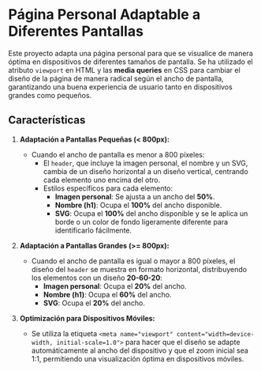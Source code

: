 # Página Personal Adaptable a Diferentes Pantallas

Este proyecto adapta una página personal para que se visualice de manera óptima en dispositivos de diferentes tamaños de pantalla. Se ha utilizado el atributo `viewport` en HTML y las **media queries** en CSS para cambiar el diseño de la página de manera radical según el ancho de pantalla, garantizando una buena experiencia de usuario tanto en dispositivos grandes como pequeños.

## Características

1. **Adaptación a Pantallas Pequeñas (< 800px):**

   - Cuando el ancho de pantalla es menor a 800 píxeles:
     - El `header`, que incluye la imagen personal, el nombre y un SVG, cambia de un diseño horizontal a un diseño vertical, centrando cada elemento uno encima del otro.
     - Estilos específicos para cada elemento:
       - **Imagen personal**: Se ajusta a un ancho del **50%**.
       - **Nombre (h1)**: Ocupa el **100%** del ancho disponible.
       - **SVG**: Ocupa el **100%** del ancho disponible y se le aplica un borde o un color de fondo ligeramente diferente para identificarlo fácilmente.

2. **Adaptación a Pantallas Grandes (>= 800px):**

   - Cuando el ancho de pantalla es igual o mayor a 800 píxeles, el diseño del `header` se muestra en formato horizontal, distribuyendo los elementos con un diseño **20-60-20**:
     - **Imagen personal**: Ocupa el **20%** del ancho.
     - **Nombre (h1)**: Ocupa el **60%** del ancho.
     - **SVG**: Ocupa el **20%** del ancho.

3. **Optimización para Dispositivos Móviles:**
   - Se utiliza la etiqueta `<meta name="viewport" content="width=device-width, initial-scale=1.0">` para hacer que el diseño se adapte automáticamente al ancho del dispositivo y que el zoom inicial sea 1:1, permitiendo una visualización óptima en dispositivos móviles.
